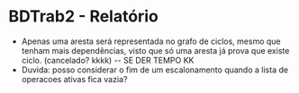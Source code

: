 # BDTrab2 - Relatório
- Apenas uma aresta será representada no grafo de ciclos, mesmo que tenham mais dependências, visto que só uma aresta já prova que existe ciclo. (cancelado? kkkk) -- SE DER TEMPO KK
- Duvida: posso considerar o fim de um escalonamento quando a lista de operacoes ativas fica vazia?
